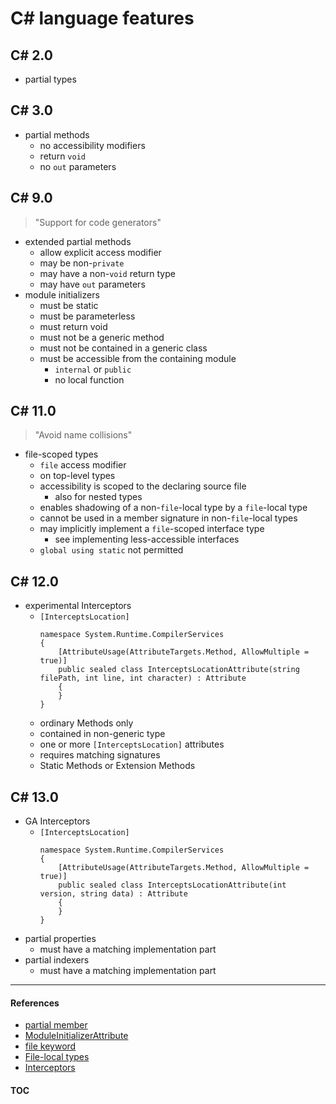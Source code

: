 # C# language features

## C# 2.0

- partial types

## C# 3.0

- partial methods
  - no accessibility modifiers
  - return `void`
  - no `out` parameters

## C# 9.0

> "Support for code generators"

- extended partial methods
  - allow explicit access modifier
  - may be non-`private`
  - may have a non-`void` return type
  - may have `out` parameters
- module initializers
  - must be static
  - must be parameterless
  - must return void
  - must not be a generic method
  - must not be contained in a generic class
  - must be accessible from the containing module
    - `internal` or `public`
    - no local function

## C# 11.0

> "Avoid name collisions"

- file-scoped types
  - `file` access modifier
  - on top-level types
  - accessibility is scoped to the declaring source file
    - also for nested types
  - enables shadowing of a non-`file`-local type by a `file`-local type
  - cannot be used in a member signature in non-`file`-local types
  - may implicitly implement a `file`-scoped interface type
    - see implementing less-accessible interfaces
  - `global using static` not permitted

## C# 12.0

- experimental Interceptors
  - `[InterceptsLocation]`
    ```CSharp
    namespace System.Runtime.CompilerServices
    {
        [AttributeUsage(AttributeTargets.Method, AllowMultiple = true)]
        public sealed class InterceptsLocationAttribute(string filePath, int line, int character) : Attribute
        {
        }
    }
    ```
  - ordinary Methods only
  - contained in non-generic type
  - one or more `[InterceptsLocation]` attributes
  - requires matching signatures
  - Static Methods or Extension Methods

## C# 13.0

- GA Interceptors
  - `[InterceptsLocation]`
    ```CSharp
    namespace System.Runtime.CompilerServices
    {
        [AttributeUsage(AttributeTargets.Method, AllowMultiple = true)]
        public sealed class InterceptsLocationAttribute(int version, string data) : Attribute
        {
        }
    }
    ```
- partial properties
  - must have a matching implementation part
- partial indexers
  - must have a matching implementation part

---
#### References
- [partial member](https://learn.microsoft.com/dotnet/csharp/language-reference/keywords/partial-member)
- [ModuleInitializerAttribute](https://learn.microsoft.com/dotnet/api/system.runtime.compilerservices.moduleinitializerattribute)
- [file keyword](https://learn.microsoft.com/dotnet/csharp/language-reference/keywords/file)
- [File-local types](https://learn.microsoft.com/dotnet/csharp/language-reference/proposals/csharp-11.0/file-local-types)
- [Interceptors](https://github.com/dotnet/roslyn/blob/main/docs/features/interceptors.md)

#### [TOC](./Content.md)
